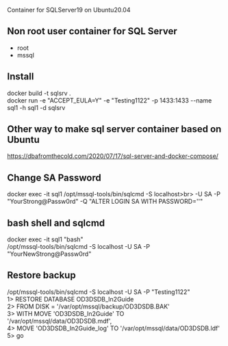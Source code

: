 Container for SQLServer19 on Ubuntu20.04

## Non root user container for SQL Server
- root
- mssql

## Install
<p>docker build -t sqlsrv . <br>
docker run -e "ACCEPT_EULA=Y" -e "Testing1122" -p 1433:1433 --name sql1 -h sql1 -d sqlsrv</p>

## Other way to make sql server container based on Ubuntu
https://dbafromthecold.com/2020/07/17/sql-server-and-docker-compose/

## Change SA Password
<p>docker exec -it sql1 /opt/mssql-tools/bin/sqlcmd 
   -S localhost>br> 
   -U SA -P "YourStrong@Passw0rd"
   -Q "ALTER LOGIN SA WITH PASSWORD='<YourNewStrong@Passw0rd>'"</p>

## bash shell and sqlcmd
<p>docker exec -it sql1 "bash"<br>
/opt/mssql-tools/bin/sqlcmd -S localhost -U SA -P "YourNewStrong@Passw0rd"</p>


## Restore backup
<p>/opt/mssql-tools/bin/sqlcmd -S localhost -U SA -P "Testing1122"<br>
1> RESTORE DATABASE OD3DSDB_In2Guide<br>
2> FROM DISK = '/var/opt/mssql/backup/OD3DSDB.BAK'<br>
3> WITH MOVE 'OD3DSDB_In2Guide' TO '/var/opt/mssql/data/OD3DSDB.mdf',<br>
4> MOVE 'OD3DSDB_In2Guide_log' TO '/var/opt/mssql/data/OD3DSDB.ldf'<br>
5> go</p?>